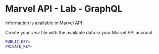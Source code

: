 # Marvel API - Lab - GraphQL

Information is available in Marvel [API](https://developer.marvel.com)

Create your *.env* file with the available data in your Marvel API account.

```bash
PUBLIC_KEY=
PRIVATE_KEY=
```

